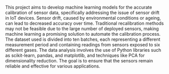 This project aims to develop machine learning models for the accurate calibration of sensor data, specifically addressing the issue of sensor drift in IoT devices. Sensor drift, caused by environmental conditions or ageing, can lead to decreased accuracy over time. Traditional recalibration methods may not be feasible due to the large number of deployed sensors, making machine learning a promising solution to automate the calibration process. The dataset used is divided into ten batches, each representing a different measurement period and containing readings from sensors exposed to six different gases. The data analysis involves the use of Python libraries such as scikit-learn, pandas, and matplotlib, and techniques like PCA for dimensionality reduction. The goal is to ensure that the sensors remain reliable and effective for various applications.
